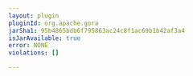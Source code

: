 ```yaml
---
layout: plugin
pluginId: org.apache.gora
jarSha1: 95b4865bdb6f795863ac24c8f1ac69b1b42af3a4
isJarAvailable: true
error: NONE
violations: []

---
```

